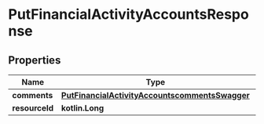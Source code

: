 
# PutFinancialActivityAccountsResponse

## Properties
| Name | Type | Description | Notes |
| ------------ | ------------- | ------------- | ------------- |
| **comments** | [**PutFinancialActivityAccountscommentsSwagger**](PutFinancialActivityAccountscommentsSwagger.md) |  |  [optional] |
| **resourceId** | **kotlin.Long** |  |  [optional] |



